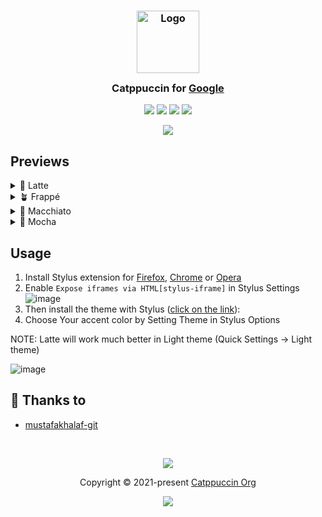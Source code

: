 <h3 align="center">
	<img src="https://raw.githubusercontent.com/catppuccin/catppuccin/main/assets/logos/exports/1544x1544_circle.png" width="100" alt="Logo"/><br/>
	<img src="https://raw.githubusercontent.com/catppuccin/catppuccin/main/assets/misc/transparent.png" height="30" width="0px"/>
	Catppuccin for <a href="https://google.com">Google</a>
	<img src="https://raw.githubusercontent.com/catppuccin/catppuccin/main/assets/misc/transparent.png" height="30" width="0px"/>
</h3>

<p align="center">
	<a href="https://github.com/mustafakhalaf-git/google/stargazers"><img src="https://img.shields.io/github/stars/mustafakhalaf-git/google?colorA=363a4f&colorB=b7bdf8&style=for-the-badge"></a>
	<a href="https://github.com/mustafakhalaf-git/google/issues"><img src="https://img.shields.io/github/issues/mustafakhalaf-git/google?colorA=363a4f&colorB=f5a97f&style=for-the-badge"></a>
	<a href="https://github.com/mustafakhalaf-git/google/contributors"><img src="https://img.shields.io/github/contributors/mustafakhalaf-git/google?colorA=363a4f&colorB=a6da95&style=for-the-badge"></a>
  <a href="https://raw.githubusercontent.com/mustafakhalaf-git/google/main/src/catppuccin.user.css"><img src="https://img.shields.io/badge/stylus-install-cba6f7?colorA=363a4f&style=for-the-badge"></a>
</p>

<p align="center">
	<img src="https://raw.githubusercontent.com/mustafakhalaf-git/google/main/assets/preview.webp"/>
</p>

## Previews

<details>
<summary>🌻 Latte</summary>
<img src="https://raw.githubusercontent.com/mustafakhalaf-git/google/main/assets/latte.png"/>
</details>
<details>
<summary>🪴 Frappé</summary>
<img src="https://raw.githubusercontent.com/mustafakhalaf-git/google/main/assets/frappe.png"/>
</details>
<details>
<summary>🌺 Macchiato</summary>
<img src="https://raw.githubusercontent.com/mustafakhalaf-git/google/main/assets/macchiato.png"/>
</details>
<details>
<summary>🌿 Mocha</summary>
<img src="https://raw.githubusercontent.com/mustafakhalaf-git/google/main/assets/mocha.png"/>
</details>

## Usage

1. Install Stylus extension for [Firefox](https://addons.mozilla.org/en-US/firefox/addon/styl-us/), [Chrome](https://chrome.google.com/webstore/detail/stylus/clngdbkpkpeebahjckkjfobafhncgmne) or [Opera](https://addons.opera.com/en-gb/extensions/details/stylus/)
2. Enable `Expose iframes via HTML[stylus-­iframe]` in Stylus Settings ![image](https://user-images.githubusercontent.com/42213155/233350357-b215dc0a-dcdb-45af-8b44-f810a7fd8dfd.png)
3. Then install the theme with Stylus ([click on the link](https://raw.githubusercontent.com/mustafakhalaf-git/google/main/src/catppuccin.user.css)):
4. Choose Your accent color by Setting Theme in Stylus Options

NOTE: Latte will work much better in Light theme (Quick Settings -> Light theme) 

![image](https://user-images.githubusercontent.com/42213155/233351275-7dc68a5b-b65c-4d8d-abb5-765612f93f71.png)


## 💝 Thanks to

- [mustafakhalaf-git](https://github.com/mustafakhalaf-git)

&nbsp;

<p align="center">
	<img src="https://raw.githubusercontent.com/catppuccin/catppuccin/main/assets/footers/gray0_ctp_on_line.svg?sanitize=true" />
</p>

<p align="center">
	Copyright &copy; 2021-present <a href="https://github.com/catppuccin" target="_blank">Catppuccin Org</a>
</p>

<p align="center">
	<a href="https://github.com/catppuccin/catppuccin/blob/main/LICENSE"><img src="https://img.shields.io/static/v1.svg?style=for-the-badge&label=License&message=MIT&logoColor=d9e0ee&colorA=363a4f&colorB=b7bdf8"/></a>
</p>
